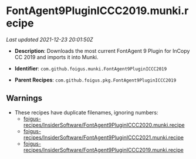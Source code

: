 # FontAgent9PluginICCC2019.munki.recipe

_Last updated 2021-12-23 20:01:50Z_

- **Description**: Downloads the most current FontAgent 9 Plugin for InCopy CC 2019 and imports it into Munki.

- **Identifier**: `com.github.foigus.munki.FontAgent9PluginICCC2019`

- **Parent Recipes**: `com.github.foigus.pkg.FontAgent9PluginICCC2019`


## Warnings

- These recipes have duplicate filenames, ignoring numbers:
    - [foigus-recipes/InsiderSoftware/FontAgent9PluginICCC2020.munki.recipe](/autopkg-dupe-tracker/foigus-recipes/InsiderSoftware/FontAgent9PluginICCC2020.munki.recipe)
    - [foigus-recipes/InsiderSoftware/FontAgent9PluginICCC2021.munki.recipe](/autopkg-dupe-tracker/foigus-recipes/InsiderSoftware/FontAgent9PluginICCC2021.munki.recipe)
    - [foigus-recipes/InsiderSoftware/FontAgent9PluginICCC2019.munki.recipe](/autopkg-dupe-tracker/foigus-recipes/InsiderSoftware/FontAgent9PluginICCC2019.munki.recipe)